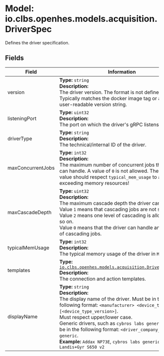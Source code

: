 # Model: io.clbs.openhes.models.acquisition.DriverSpec

Defines the driver specification.

## Fields

| Field | Information |
| --- | --- |
| version | <b>Type:</b> `string`<br><b>Description:</b><br>The driver version. The format is not defined. Typically matches the docker image tag or another user-readable version string. |
| listeningPort | <b>Type:</b> `uint32`<br><b>Description:</b><br>The port on which the driver's gRPC listens. |
| driverType | <b>Type:</b> `string`<br><b>Description:</b><br>The technical/internal ID of the driver. |
| maxConcurrentJobs | <b>Type:</b> `int32`<br><b>Description:</b><br>The maximum number of concurrent jobs the driver can handle. A value of `0` is not allowed. The maximum value should respect `typical_mem_usage` to avoid exceeding memory resources! |
| maxCascadeDepth | <b>Type:</b> `uint32`<br><b>Description:</b><br>The maximum cascade depth the driver can handle. Value `1` means that cascading jobs are not supported. Value `2` means one level of cascading is allowed, and so on.<br>Value `0` means that the driver can handle any number of cascading jobs. |
| typicalMemUsage | <b>Type:</b> `int32`<br><b>Description:</b><br>The typical memory usage of the driver in `MB`. |
| templates | <b>Type:</b> [`io.clbs.openhes.models.acquisition.DriverTemplates`](model-io-clbs-openhes-models-acquisition-drivertemplates.md)<br><b>Description:</b><br>The connection and action templates. |
| displayName | <b>Type:</b> `string`<br><b>Description:</b><br>The display name of the driver. Must be in the following format: `<manufacturer> <device_type> [<device_type_version>]`.<br>Must respect upper/lower case.<br>Generic drivers, such as `cybros labs generic`, must be in the following format: `<driver_company_name> generic`.<br><b>Example:</b> `Addax NP73E`, `cybros labs generic`, `Landis+Gyr S650 v2` |

